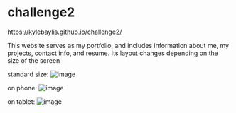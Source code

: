 # challenge2

https://kylebaylis.github.io/challenge2/

This website serves as my portfolio, and includes information about me, my projects, contact info, and resume. Its layout changes depending on the size of the screen

standard size:
![image](https://user-images.githubusercontent.com/98971970/156902740-d8e0d093-0c0a-4e98-b681-882ca479868b.png)

on phone:
![image](https://user-images.githubusercontent.com/98971970/156902766-e7137617-18f5-44bb-ac8c-443bbd49fa1e.png)

on tablet:
![image](https://user-images.githubusercontent.com/98971970/156902779-1c824f79-ed5b-406b-b09f-19a6fb9f8a35.png)
